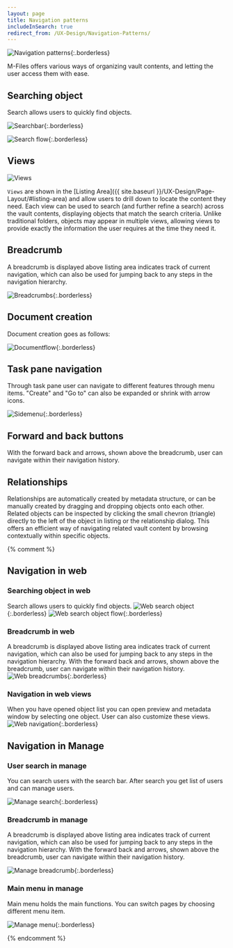 ```yaml
---
layout: page
title: Navigation patterns
includeInSearch: true
redirect_from: /UX-Design/Navigation-Patterns/
---
```


![Navigation patterns](navigation.png){:.borderless}

M-Files offers various ways of organizing vault contents, and letting the user access them with ease.

## Searching object

Search allows users to quickly find objects.

![Searchbar](search-bar.png){:.borderless}

![Search flow](search-flow.png){:.borderless}

## Views

![Views](views.png)

`Views` are shown in the [Listing Area]({{ site.baseurl }}/UX-Design/Page-Layout/#listing-area) and allow users to drill down to locate the content they need. Each view can be used to search (and further refine a search) across the vault contents, displaying objects that match the search criteria.  Unlike traditional folders, objects may appear in multiple views, allowing views to provide exactly the information the user requires at the time they need it.  

## Breadcrumb 

A breadcrumb is displayed above listing area indicates track of current navigation, which can also be used for jumping back to any steps in the navigation hierarchy.

![Breadcrumbs](breadcrumbs.png){:.borderless}

## Document creation

Document creation goes as follows:

![Documentflow](documentflow.png){:.borderless}

## Task pane navigation

Through task pane user can navigate to different features through menu items. "Create" and "Go to" can also be expanded or shrink with arrow icons.

![Sidemenu](sidemenu.png){:.borderless}

## Forward and back buttons

With the forward back and arrows, shown above the breadcrumb, user can navigate within their navigation history.  

## Relationships

Relationships are automatically created by metadata structure, or can be manually created by dragging and dropping objects onto each other. Related objects can be inspected by clicking the small chevron (triangle) directly to the left of the object in listing or the relationship dialog.  This offers an efficient way of navigating related vault content by browsing contextually within specific objects.

{% comment %}   

## Navigation in web

### Searching object in web

Search allows users to quickly find objects.
![Web search object](web-searching-object.png){:.borderless}
![Web search object flow](web-searching-object-flow.png){:.borderless}

### Breadcrumb in web
A breadcrumb is displayed above listing area indicates track of current navigation, which can also be used for jumping back to any steps in the navigation hierarchy. With the forward back and arrows, shown above the breadcrumb, user can navigate within their navigation history.
![Web breadcrumbs](web-breadcrumb.png){:.borderless}

### Navigation in web views
When you have opened object list you can open preview and metadata window by selecting one object. User can also customize these views.
![Web navigation](web-navigation-views.png){:.borderless}

## Navigation in Manage

### User search in manage
You can search users with the search bar. After search you get list of users and can manage users.  

![Manage search](manage-search.png){:.borderless}

### Breadcrumb in manage
A breadcrumb is displayed above listing area indicates track of current navigation, which can also be used for jumping back to any steps in the navigation hierarchy. With the forward back and arrows, shown above the breadcrumb, user can navigate within their navigation history.  

![Manage breadcrumb](manage-breadcrumb.png){:.borderless}

### Main menu in manage
Main menu holds the main functions. You can switch pages by choosing different menu item.  

![Manage menu](manage-main-menu.png){:.borderless}

{% endcomment %}